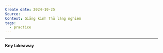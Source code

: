 ```yaml
---
Create date: 2024-10-25
Source: 
Context: Giảng kinh Thủ lăng nghiêm
tags:
  - practice
---
```

---
**Key takeaway**
